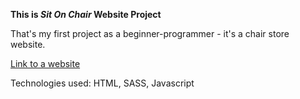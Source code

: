 **This is *Sit On Chair* Website Project**

That's my first project as a beginner-programmer - it's a chair store website.

[Link to a website](https://marcinho51.github.io/Sit_on_Chair/)

Technologies used: HTML, SASS, Javascript
